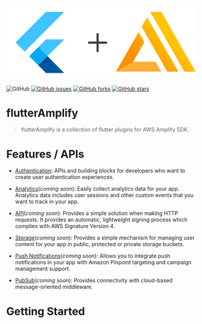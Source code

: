 <!-- docs/README.md -->

![logo](_media/logo.png)

![GitHub](https://img.shields.io/github/license/agnostech/flutter_amplify) [![GitHub issues](https://img.shields.io/github/issues/agnostech/flutter_amplify)](https://github.com/agnostech/flutter_amplify/issues) [![GitHub forks](https://img.shields.io/github/forks/agnostech/flutter_amplify)](https://github.com/agnostech/flutter_amplify/network) [![GitHub stars](https://img.shields.io/github/stars/agnostech/flutter_amplify)](https://github.com/agnostech/flutter_amplify/stargazers)

# flutterAmplify

> flutterAmplify is a collection of flutter plugins for AWS Amplify SDK.

# Features / APIs

- [Authentication](https://github.com/agnostech/flutter_amplify/tree/master/flutter_aws_amplify_cognito): APIs and building blocks for developers who want to create user authentication experiences.

- [Analytics](https://github.com/agnostech/flutter_amplify)(_coming soon_): Easily collect analytics data for your app. Analytics data includes user sessions and other custom events that you want to track in your app.

- [API](https://github.com/agnostech/flutter_amplify)(_coming soon_): Provides a simple solution when making HTTP requests. It provides an automatic, lightweight signing process which complies with AWS Signature Version 4.

- [Storage](https://github.com/agnostech/flutter_amplify)(_coming soon_): Provides a simple mechanism for managing user content for your app in public, protected or private storage buckets.

- [Push Notifications](https://github.com/agnostech/flutter_amplify)(_coming soon_): Allows you to integrate push notifications in your app with Amazon Pinpoint targeting and campaign management support.

- [PubSub](https://github.com/agnostech/flutter_amplify)(_coming soon_): Provides connectivity with cloud-based message-oriented middleware.

# Getting Started
